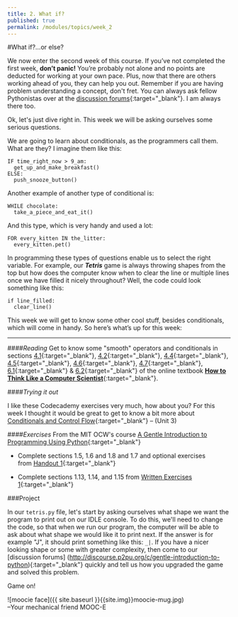 ```yaml
---
title: 2. What if?
published: true
permalink: /modules/topics/week_2
---
```


#What if?...or else?

We now enter the second week of this course. If you’ve not completed the first week, __don’t panic!__ You’re probably not alone and no points are deducted for working at your own pace. Plus, now that there are others working ahead of you,
 they can help you out.
Remember if you are having problem understanding a concept, don't fret. You can always ask fellow Pythonistas over at the [discussion forums](http://discourse.p2pu.org/c/gentle-introduction-to-python){:target="_blank"}. I am always there too.

Ok, let's just dive right in. This week we will be asking ourselves some serious questions. 

We are going to learn about conditionals, as the programmers call them. What are they? I imagine them like this:

	IF time_right_now > 9_am:
	  get_up_and_make_breakfast()
	ELSE:
	  push_snooze_button()
	  
Another example of another type of conditional is:

	WHILE chocolate:
	  take_a_piece_and_eat_it()
	  
And this type, which is very handy and used a lot:

	FOR every_kitten IN the_litter:
	  every_kitten.pet()

In programming these types of questions enable us to select the right variable. For example, our ___Tetris___ game is always throwing shapes from the top but how does the computer know when to clear the line or multiple lines once we have filled it nicely throughout? Well, the code could look something like this: 

	if line_filled:
	  clear_line()

This week we will get to know some other cool stuff, besides conditionals, which will come in handy. So here’s what’s up for this week:

---

####_Reading_
Get to know some "smooth" operators and conditionals in sections [4.1](http://www.greenteapress.com/thinkpython/thinkCSpy/html/chap04.html#1){:target="_blank"}, [4.2](http://www.greenteapress.com/thinkpython/thinkCSpy/html/chap04.html#2){:target="_blank"}, [4.4](http://www.greenteapress.com/thinkpython/thinkCSpy/html/chap04.html#4){:target="_blank"}, [4.5](http://www.greenteapress.com/thinkpython/thinkCSpy/html/chap04.html#5){:target="_blank"}, [4.6](http://www.greenteapress.com/thinkpython/thinkCSpy/html/chap04.html#6){:target="_blank"}, [4.7](http://www.greenteapress.com/thinkpython/thinkCSpy/html/chap04.html#7){:target="_blank"}, [6.1](http://www.greenteapress.com/thinkpython/thinkCSpy/html/chap06.html#1){:target="_blank"} & [6.2](http://www.greenteapress.com/thinkpython/thinkCSpy/html/chap06.html#2){:target="_blank"} of the online textbook [__How to Think Like a Computer Scientist__]( http://www.greenteapress.com/thinkpython/thinkCSpy/html/index.html ){:target="_blank"}.

####_Trying it out_

I like these Codecademy exercises very much, how about you? For this week I thought it would be great to get to know a bit more about [Conditionals and Control Flow]( http://www.codecademy.com/tracks/python){:target="_blank"} – (Unit 3) 


####_Exercises_
From the MIT OCW's course [A Gentle Introduction to Programming Using Python](http://ocw.mit.edu/courses/electrical-engineering-and-computer-science/6-189-a-gentle-introduction-to-programming-using-python-january-iap-2011){:target="_blank"}

* Complete sections 1.5, 1.6 and 1.8 and 1.7 and optional exercises from [Handout 1](http://ocw.mit.edu/courses/electrical-engineering-and-computer-science/6-189-a-gentle-introduction-to-programming-using-python-january-iap-2011/assignments/MIT6_189IAP11_hw1.pdf){:target="_blank"}
 
* Complete sections 1.13, 1.14, and 1.15 from [Written Exercises 1]( http://ocw.mit.edu/courses/electrical-engineering-and-computer-science/6-189-a-gentle-introduction-to-programming-using-python-january-iap-2011/assignments/MIT6_189IAP11_hw1_written.pdf ){:target="_blank"}  


###Project

In our `tetris.py` file, let's start by asking ourselves what shape we want the program to print out on our IDLE console. To do this, we'll need to change the code, so that when we run our program, the computer will be able to ask about what shape we would  like it to print next. If the answer is for example "J", it should print something like this: `_|`. 
If you have a nicer looking shape or some with greater complexity, then come to our [discussion forums]
(http://discourse.p2pu.org/c/gentle-introduction-to-python){:target="_blank"} quickly and tell us how you upgraded the game and solved this problem.


Game on!

![moocie face]({{ site.baseurl }}{{site.img}}moocie-mug.jpg)  
–Your mechanical friend MOOC-E
